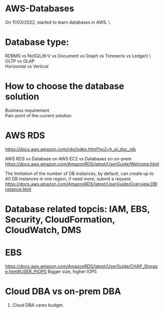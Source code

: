 # AWS-Databases

On 11/03/2022, started to learn databases in AWS. \

# Database type:
RDBMS vs NoSQL(K-V vs Document vs Graph vs Timeseris vs Ledger) \ 
OLTP vs OLAP \
Horizontal vs Vertical 

# How to choose the database solution
Business requirement \
Pain point of the current solution


# AWS RDS
https://docs.aws.amazon.com/rds/index.html?nc2=h_ql_doc_rds

AWS RDS vs Database on AWS EC2 vs Databases on on-prem \
https://docs.aws.amazon.com/AmazonRDS/latest/UserGuide/Welcome.html

The limitation of the number of DB instances, by default, can create up to 40 DB instances in one region, if need more, submit a request. \
https://docs.aws.amazon.com/AmazonRDS/latest/UserGuide/Overview.DBInstance.html

# Database related topcis: IAM, EBS, Security, CloudFormation, CloudWatch, DMS

# EBS 
https://docs.aws.amazon.com/AmazonRDS/latest/UserGuide/CHAP_Storage.html#USER_PIOPS 
Bigger size, higher IOPS


# Cloud DBA vs on-prem DBA
1. Cloud DBA cares budget.
